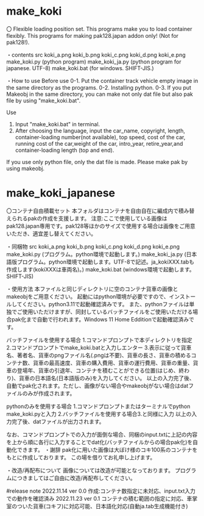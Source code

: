 # make_koki
〇 Flexible loading position set.
This programs make you to load container flexibly.
This programs for making pak128.japan addon only! (Not for pak128!).

・contents
src
 koki_a.png
 koki_b.png
 koki_c.png
 koki_d.png
 koki_e.png
make_koki.py (python program)
make_koki_ja.py (python program for japanese. UTF-8)
make_koki.bat (for windows. SHIFT-JIS.)

・How to use
Before use
0-1. Put the container track vehicle empty image in the same directory as the programs.
0-2. Installing python.
0-3. If you put Makeobj in the same directory, you can make not only dat file but also pak file by using "make_koki.bat". 

Use
1. Input "make_koki.bat" in terminal.
2. After choosing the language, input the car_name, copyright, length, container-loading number(not available), top speed, cost of the car, running cost of the car,weight of the car, intro_year, retire_year,and container-loading length (top and end).

If you use only python file, only the dat file is made. Please make pak by using makeobj.




# make_koki_japanese

〇コンテナ自由積載セット
本フォルダはコンテナを自由自在に編成内で積み替えられるpakの作成を支援します。
注意:ここで使用している画像はpak128.japan専用です。pak128等ほかのサイズで使用する場合は画像をご用意いただき、適宜差し替えてください。

・同梱物
src
 koki_a.png
 koki_b.png
 koki_c.png
 koki_d.png
 koki_e.png
make_koki.py (プログラム。python環境で起動します。) 
make_koki_ja.py (日本語版プログラム。python環境で起動します。UTF-8で記述。ja_kokiXXX.tabも作成します(kokiXXXは車両名)。)
make_koki.bat (windows環境で起動します。SHIFT-JIS)

・使用方法
本ファイルと同じディレクトリに空のコンテナ貨車の画像とmakeobjをご用意ください。
起動にはpython環境が必要ですので、インストールしてください。python3.11で起動確認済みです。
また、pythonファイルは単独でご使用いただけますが、同封しているバッチファイルをご使用いただける場合pak化まで自動で行われます。Windows 11 Home Edditionで起動確認済みです。

バッチファイルを使用する場合
1.コマンドプロンプトで本ディレクトリを指定
2.コマンドプロンプトでmake_koki.batと入力しエンター
3.表示に従って貨車名、著者名、貨車のpngファイル名(.pngは不要)、貨車の長さ、貨車の積めるコンテナ数、貨車の最高速度、貨車の購入費用、貨車の運行費用、貨車の重量、貨車の登場年、貨車の引退年、コンテナを積むことができる位置(はじめ、終わり)、貨車の日本語名(日本語版のみ)を入力してください。
以上の入力完了後、自動でpak化されます。ただし、画像がない場合やmakeobjがない場合はdatファイルのみが作成されます。

pythonのみを使用する場合
1.コマンドプロンプトまたはターミナルでpython make_koki.pyと入力
2.バッチファイルを使用する場合3.と同様に入力
以上の入力完了後、datファイルが出力されます。


なお、コマンドプロンプトでの入力が面倒な場合、同梱のinput.txtに上記の内容を上から順に各行に入力することでdat化(バッチファイルからの場合pak化)を自動化できます。
・謝辞
pak化に用いた画像は大ぼけ様のコキ100系のコンテナをもとに作成しております。
この場を借りてお礼申し上げます。


・改造/再配布について
画像については改造が可能となっております。
プログラムにつきましてはご自由に改造/再配布してください。

#release note
2022.11.14 ver 0.0 作成:コンテナ数指定に未対応、input.txt入力での動作を確認済み
2022.11.23 ver 0.1 コンテナの積む範囲の指定に対応、車掌室のついた貨車(コキフ)に対応可能、日本語化対応(自動ja.tab生成機能付き)
